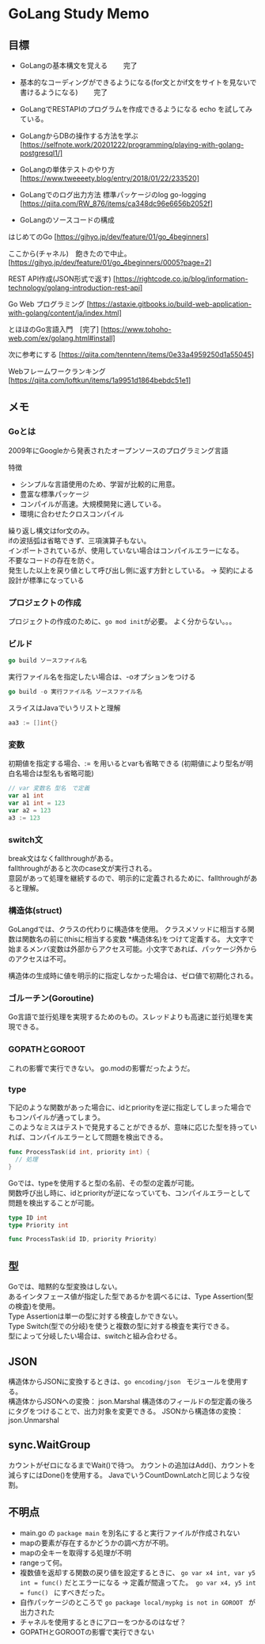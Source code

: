 # GoLang Study Memo

## 目標

- GoLangの基本構文を覚える
　　完了
- 基本的なコーディングができるようになる(for文とかif文をサイトを見ないで書けるようになる)
　　完了
- GoLangでRESTAPIのプログラムを作成できるようになる
  echo を試してみている。

- GoLangからDBの操作する方法を学ぶ
  [https://selfnote.work/20201222/programming/playing-with-golang-postgresql1/]

- GoLangの単体テストのやり方
  [https://www.tweeeety.blog/entry/2018/01/22/233520]

- GoLangでのログ出力方法
  標準パッケージのlog
  go-logging [https://qiita.com/RW_876/items/ca348dc96e6656b2052f]
  
- GoLangのソースコードの構成

はじめてのGo
[https://gihyo.jp/dev/feature/01/go_4beginners]

ここから(チャネル)　飽きたので中止。
[https://gihyo.jp/dev/feature/01/go_4beginners/0005?page=2]

REST API作成(JSON形式で返す)
[https://rightcode.co.jp/blog/information-technology/golang-introduction-rest-api]

Go Web プログラミング
[https://astaxie.gitbooks.io/build-web-application-with-golang/content/ja/index.html]

とほほのGo言語入門　[完了]
[https://www.tohoho-web.com/ex/golang.html#install]

次に参考にする
[https://qiita.com/tenntenn/items/0e33a4959250d1a55045]

Webフレームワークランキング
[https://qiita.com/loftkun/items/1a9951d1864bebdc51e1]

## メモ

### Goとは

2009年にGoogleから発表されたオープンソースのプログラミング言語  

特徴
- シンプルな言語使用のため、学習が比較的に用意。
- 豊富な標準パッケージ
- コンパイルが高速。大規模開発に適している。
- 環境に合わせたクロスコンパイル

繰り返し構文はfor文のみ。  
ifの波括弧は省略できず、三項演算子もない。  
インポートされているが、使用していない場合はコンパイルエラーになる。  
不要なコードの存在を防ぐ。  
発生した以上を戻り値として呼び出し側に返す方針としている。
-> 契約による設計が標準になっている

### プロジェクトの作成

プロジェクトの作成のために、```go mod init```が必要。
よく分からない。。。

### ビルド

```go
go build ソースファイル名
```

実行ファイル名を指定したい場合は、-oオプションをつける

```go
go build -o 実行ファイル名 ソースファイル名
```

スライスはJavaでいうリストと理解
```go
aa3 := []int{}
```

### 変数

初期値を指定する場合、:= を用いるとvarも省略できる
(初期値により型名が明白名場合は型名も省略可能)

```go 
// var 変数名 型名　で定義
var a1 int
var a1 int = 123
var a2 = 123
a3 := 123

```

### switch文

break文はなくfallthroughがある。  
fallthroughがあると次のcase文が実行される。  
意図があって処理を継続するので、明示的に定義されるために、fallthroughがあると理解。  

### 構造体(struct)

GoLangdでは、クラスの代わりに構造体を使用。
クラスメソッドに相当する関数は関数名の前に(thisに相当する変数 *構造体名)をつけて定義する。
大文字で始まるメンバ変数は外部からアクセス可能。小文字であれば、パッケージ外からのアクセスは不可。  

構造体の生成時に値を明示的に指定しなかった場合は、ゼロ値で初期化される。  

### ゴルーチン(Goroutine)

Go言語で並行処理を実現するためのもの。スレッドよりも高速に並行処理を実現できる。

### GOPATHとGOROOT

これの影響で実行できない。
go.modの影響だったようだ。

### type

下記のような関数があった場合に、idとpriorityを逆に指定してしまった場合でもコンパイルが通ってしまう。  
このようなミスはテストで発見することができるが、意味に応じた型を持っていれば、コンパイルエラーとして問題を検出できる。  

```go
func ProcessTask(id int, priority int) {
  // 処理
}
```

Goでは、typeを使用すると型の名前、その型の定義が可能。  
関数呼び出し時に、idとpriorityが逆になっていても、コンパイルエラーとして問題を検出することが可能。  

```go
type ID int
type Priority int

func ProcessTask(id ID, priority Priority)
```
## 型

Goでは、暗黙的な型変換はしない。  
あるインタフェース値が指定した型であるかを調べるには、Type Assertion(型の検査)を使用。  
Type Assertionは単一の型に対する検査しかできない。  
Type Switch(型での分岐)を使うと複数の型に対する検査を実行できる。  
型によって分岐したい場合は、switchと組み合わせる。

## JSON

構造体からJSONに変換するときは、```go encoding/json ``` モジュールを使用する。  
構造体からJSONへの変換： json.Marshal
構造体のフィールドの型定義の後ろにタグをつけることで、出力対象を変更できる。
JSONから構造体の変換：json.Unmarshal

## sync.WaitGroup

カウントがゼロになるまでWait()で待つ。
カウントの追加はAdd()、カウントを減らすにはDone()を使用する。
JavaでいうCountDownLatchと同じような役割。

##  不明点

- main.go  の ```package main``` を別名にすると実行ファイルが作成されない
- mapの要素が存在するかどうかの調べ方が不明。
- mapの全キーを取得する処理が不明
- rangeって何。
- 複数値を返却する関数の戻り値を設定するときに、 ```go var x4 int, var y5 int = func()``` だとエラーになる
  -> 定義が間違ってた。　```go var x4, y5 int = func() ``` にすべきだった。
- 自作パッケージのところで ```go package local/mypkg is not in GOROOT ``` が出力された
- チャネルを使用するときにアローをつかるのはなぜ？
- GOPATHとGOROOTの影響で実行できない